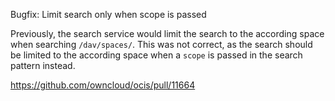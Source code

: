 Bugfix: Limit search only when scope is passed

Previously, the search service would limit the search to the according space when searching `/dav/spaces/`.
This was not correct, as the search should be limited to the according space when a `scope` is passed in the search pattern instead.

https://github.com/owncloud/ocis/pull/11664
